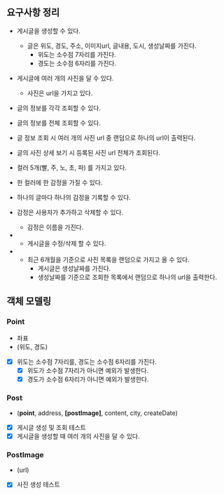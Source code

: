 ## 요구사항 정리

- 게시글을 생성할 수 있다.
    - 글은 위도, 경도, 주소, 이미지url, 글내용, 도시, 생성날짜를 가진다.
        - 위도는 소수점 7자리를 가진다.
        - 경도는 소수점 6자리를 가진다.
- 게시글에 여러 개의 사진을 달 수 있다.
    - 사진은 url을 가지고 있다.
- 글의 정보를 각각 조회할 수 있다.
- 글의 정보를 전체 조회할 수 있다.
- 글 정보 조회 시 여러 개의 사진 url 중 랜덤으로 하나의 url이 출력된다.
- 글의 사진 상세 보기 시 등록된 사진 url 전체가 조회된다.

- 컬러 5개(빨, 주, 노, 초, 파) 를 가지고 있다.
- 한 컬러에 한 감정을 가질 수 있다.
- 하나의 글마다 하나의 감정을 기록할 수 있다.
- 감정은 사용자가 추가하고 삭제할 수 있다.
    - 감정은 이름을 가진다.

- + 게시글을 수정/삭제 할 수 있다.
- + 최근 6개월을 기준으로 사진 목록을 랜덤으로 가지고 올 수 있다.
    - 게시글은 생성날짜를 가진다.
    - 생성날짜를 기준으로 조회한 목록에서 랜덤으로 하나의 url을 출력한다.
    
    
## 객체 모델링

### Point

- 좌표
- (위도, 경도)
- [x] 위도는 소수점 7자리를, 경도는 소수점 6자리를 가진다.
    - [x] 위도가 소수점 7자리가 아니면 예외가 발생한다.
    - [x] 경도가 소수점 6자리가 아니면 예외가 발생한다.

### Post

- (__point__, address, __[postImage]__, content, city, createDate) 
- [x] 게시글 생성 및 조회 테스트
- [x] 게시글을 생성할 때 여러 개의 사진을 달 수 있다.

### PostImage

- (url)
- [x] 사진 생성 테스트